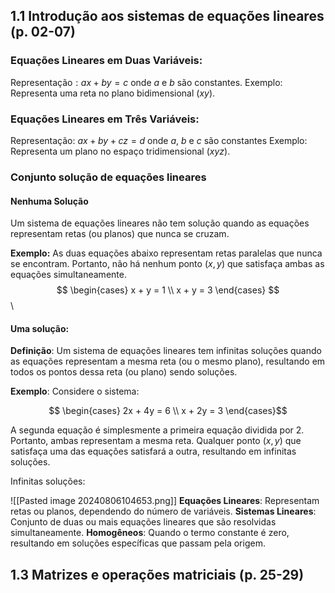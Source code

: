 ## 1.1 Introdução aos sistemas de equações lineares (p. 02-07)
### Equações Lineares em Duas Variáveis:
Representação$: ax+by= c$ onde $a$ e $b$ são constantes.
Exemplo: Representa uma reta no plano bidimensional ($xy$).

### Equações Lineares em Três Variáveis:
Representação: $ax+by+cz=d$ onde $a$, $b$ e $c$ são constantes
Exemplo: Representa um plano no espaço tridimensional ($xyz$).

### Conjunto solução de equações lineares
#### Nenhuma Solução
Um sistema de equações lineares não tem solução quando as equações representam retas (ou planos) que nunca se cruzam.

**Exemplo:** As duas equações abaixo representam retas paralelas que nunca se encontram. Portanto, não há nenhum ponto ($x,y$) que satisfaça ambas as equações simultaneamente. 
 \
$$  \begin{cases}
  x + y = 1 \\
  x + y = 3
  \end{cases} $$
  \

#### Uma solução:
**Definição**: Um sistema de equações lineares tem infinitas soluções quando as equações representam a mesma reta (ou o mesmo plano), resultando em todos os pontos dessa reta (ou plano) sendo soluções.

**Exemplo**: Considere o sistema:
 
$$  \begin{cases}
  2x + 4y = 6 \\
  x + 2y = 3
  \end{cases}$$

A segunda equação é simplesmente a primeira equação dividida por 2. Portanto, ambas representam a mesma reta. Qualquer ponto ($x, y$) que satisfaça uma das equações satisfará a outra, resultando em infinitas soluções.

Infinitas soluções:

![[Pasted image 20240806104653.png]]
**Equações Lineares**: Representam retas ou planos, dependendo do número de variáveis.
**Sistemas Lineares**: Conjunto de duas ou mais equações lineares que são resolvidas simultaneamente.
**Homogêneos**: Quando o termo constante é zero, resultando em soluções específicas que passam pela origem.
## 1.3 Matrizes e operações matriciais (p. 25-29)